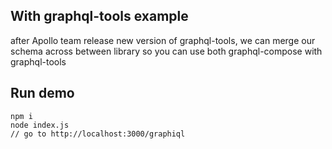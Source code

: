 ## With graphql-tools example

after Apollo team release new version of graphql-tools, we can merge our schema across between library so you can use both graphql-compose with graphql-tools

## Run demo
```
npm i
node index.js
// go to http://localhost:3000/graphiql
```